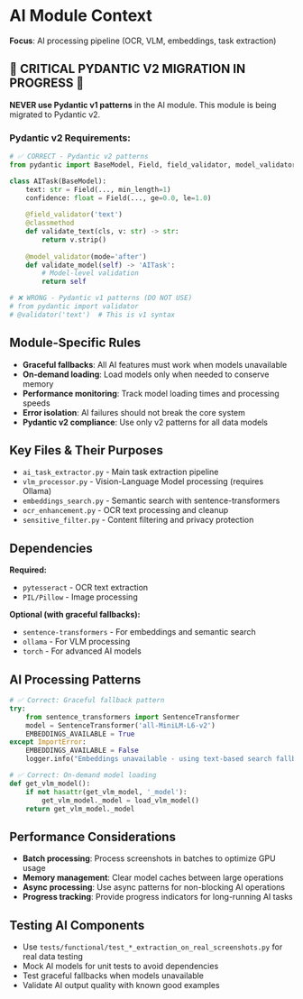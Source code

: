 # AI Module Context

**Focus**: AI processing pipeline (OCR, VLM, embeddings, task extraction)

## 🚨 CRITICAL PYDANTIC V2 MIGRATION IN PROGRESS 🚨

**NEVER use Pydantic v1 patterns** in the AI module. This module is being migrated to Pydantic v2.

### Pydantic v2 Requirements:
```python
# ✅ CORRECT - Pydantic v2 patterns
from pydantic import BaseModel, Field, field_validator, model_validator

class AITask(BaseModel):
    text: str = Field(..., min_length=1)
    confidence: float = Field(..., ge=0.0, le=1.0)
    
    @field_validator('text')
    @classmethod
    def validate_text(cls, v: str) -> str:
        return v.strip()
    
    @model_validator(mode='after')
    def validate_model(self) -> 'AITask':
        # Model-level validation
        return self

# ❌ WRONG - Pydantic v1 patterns (DO NOT USE)
# from pydantic import validator
# @validator('text')  # This is v1 syntax
```

## Module-Specific Rules

- **Graceful fallbacks**: All AI features must work when models unavailable
- **On-demand loading**: Load models only when needed to conserve memory
- **Performance monitoring**: Track model loading times and processing speeds
- **Error isolation**: AI failures should not break the core system
- **Pydantic v2 compliance**: Use only v2 patterns for all data models

## Key Files & Their Purposes

- `ai_task_extractor.py` - Main task extraction pipeline
- `vlm_processor.py` - Vision-Language Model processing (requires Ollama)
- `embeddings_search.py` - Semantic search with sentence-transformers
- `ocr_enhancement.py` - OCR text processing and cleanup
- `sensitive_filter.py` - Content filtering and privacy protection

## Dependencies

**Required:**
- `pytesseract` - OCR text extraction
- `PIL/Pillow` - Image processing

**Optional (with graceful fallbacks):**
- `sentence-transformers` - For embeddings and semantic search
- `ollama` - For VLM processing
- `torch` - For advanced AI models

## AI Processing Patterns

```python
# ✅ Correct: Graceful fallback pattern
try:
    from sentence_transformers import SentenceTransformer
    model = SentenceTransformer('all-MiniLM-L6-v2')
    EMBEDDINGS_AVAILABLE = True
except ImportError:
    EMBEDDINGS_AVAILABLE = False
    logger.info("Embeddings unavailable - using text-based search fallback")

# ✅ Correct: On-demand model loading
def get_vlm_model():
    if not hasattr(get_vlm_model, '_model'):
        get_vlm_model._model = load_vlm_model()
    return get_vlm_model._model
```

## Performance Considerations

- **Batch processing**: Process screenshots in batches to optimize GPU usage
- **Memory management**: Clear model caches between large operations
- **Async processing**: Use async patterns for non-blocking AI operations
- **Progress tracking**: Provide progress indicators for long-running AI tasks

## Testing AI Components

- Use `tests/functional/test_*_extraction_on_real_screenshots.py` for real data testing
- Mock AI models for unit tests to avoid dependencies
- Test graceful fallbacks when models unavailable
- Validate AI output quality with known good examples